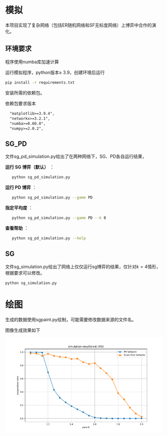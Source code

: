 # 模拟

本项目实现了复杂网络（包括ER随机网络和SF无标度网络）上博弈中合作的演化。

## 环境要求

程序使用numba库加速计算

运行模拟程序，python版本$\ge$ 3.9，创建环境后运行

```bash
pip install -r requirements.txt
```

安装所需的依赖包。

依赖包要求版本

```
  "matplotlib>=3.9.4",
  "networkx>=3.2.1",
  "numba>=0.60.0",
  "numpy>=2.0.2",
```

## SG_PD

文件sg_pd_simulation.py给出了在两种网络下，SG、PD各自运行结果，

**运行 SG 博弈（默认）** ：

```bash
   python sg_pd_simulation.py
```

**运行 PD 博弈** ：

```bash
   python sg_pd_simulation.py --game PD
```

**指定平均度** ：

```bash
   python sg_pd_simulation.py --game PD --k 8
```

**查看帮助** ：

```bash
   python sg_pd_simulation.py --help
```

## SG

文件sg_simulation.py给出了网络上仅仅运行sg博弈的结果，仅针对$k=4$情形，根据要求可以修改。

```python
python sg_simulation.py
```

# 绘图

生成的数据使用sgpaint.py绘制，可能需要修改数据来源的文件名。

图像生成效果如下

![1749100333617](/cooperation_results_pd.png)
